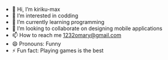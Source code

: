 - 👋 Hi, I’m kiriku-max
- 👀 I’m interested in codding
- 🌱 I’m currently learning programming
- 💞️ I’m looking to collaborate on designing mobile applications 
- 📫 How to reach me 1232omary@gmail.com
- 😄 Pronouns: Funny
- ⚡ Fun fact: Playing games is the best 

<!---
kiriku-max/kiriku-max is a ✨ special ✨ repository because its `README.md` (this file) appears on your GitHub profile.
You can click the Preview link to take a look at your changes.
--->
